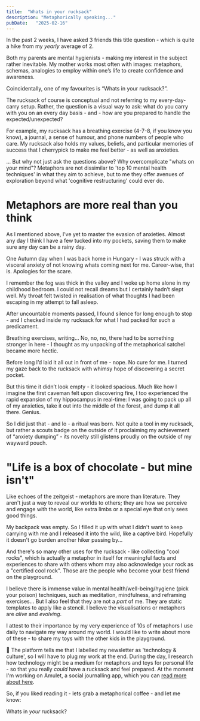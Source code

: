 ```yaml
---
title:  "Whats in your rucksack"
description: "Metaphorically speaking..."
pubDate:   "2025-02-16"
---
```


In the past 2 weeks, I have asked 3 friends this title question - which is quite a hike from my _yearly_ average of 2.

Both my parents are mental hygienists - making my interest in the subject rather inevitable. My mother works most often with images: metaphors, schemas, analogies to employ within one’s life to create confidence and awareness.

Coincidentally, one of my favourites is “Whats in your rucksack?”.

The rucksack of course is conceptual and not referring to my every-day-carry setup. Rather, the question is a visual way to ask: what do you carry with you on an every day basis - and - how are you prepared to handle the expected/unexpected?

For example, my rucksack has a breathing exercise (4-7-8, if you know you know), a journal, a sense of humour, and phone numbers of people who care. My rucksack also holds my values, beliefs, and particular memories of success that I cherrypick to make me feel better - as well as anxieties.

... But why not just ask the questions above? Why overcomplicate "whats on your mind"? Metaphors are not dissimilar to 'top 10 mental health techniques' in what they aim to achieve, but to me they offer avenues of exploration beyond what 'cognitive restructuring' could ever do.

# Metaphors are more real than you think

As I mentioned above, I’ve yet to master the evasion of anxieties. Almost any day I think I have a few tucked into my pockets, saving them to make sure any day can be a rainy day.

One Autumn day when I was back home in Hungary - I was struck with a visceral anxiety of not knowing whats coming next for me. Career-wise, that is. Apologies for the scare.

I remember the fog was thick in the valley and I woke up home alone in my childhood bedroom. I could not recall dreams but I certainly hadn’t slept well. My throat felt twisted in realisation of what thoughts I had been escaping in my attempt to fall asleep.

After uncountable moments passed, I found silence for long enough to stop - and I checked inside my rucksack for what I had packed for such a predicament.

Breathing exercises, writing… No, no, no, there had to be something stronger in here - I thought as my unpacking of the metaphorical satchel became more hectic.

Before long I’d laid it all out in front of me - nope. No cure for me. I turned my gaze back to the rucksack with whimsy hope of discovering a secret pocket.

But this time it didn’t look empty - it looked spacious. Much like how I imagine the first caveman felt upon discovering fire, I too experienced the rapid expansion of my hippocampus in real-time: I was going to pack up all of my anxieties, take it out into the middle of the forest, and dump it all there. Genius.

So I did just that - and lo - a ritual was born. Not quite a tool in my rucksack, but rather a scouts badge on the outside of it proclaiming my achievement of “anxiety dumping” - its novelty still glistens proudly on the outside of my wayward pouch.

# "Life is a box of chocolate - but mine isn't"

Like echoes of the zeitgeist - metaphors are more than literature. They aren't just a way to reveal our worlds to others; they are how we perceive and engage with the world, like extra limbs or a special eye that only sees good things.

My backpack was empty. So I filled it up with what I didn't want to keep carrying with me and I released it into the wild, like a captive bird. Hopefully it doesn't go burden another hiker passing by...

And there's so many other uses for the rucksack - like collecting "cool rocks", which is actually a metaphor in itself for meaningful facts and experiences to share with others whom may also acknowledge your rock as a "certified cool rock". Those are the people who become your best friend on the playground.

I believe there is immense value in mental health/well-being/hygiene (pick your poison) techniques, such as meditation, mindfulness, and reframing exercises... But I also feel that they are not a *part* of me. They are static templates to apply like a stencil. I believe the visualisations or metaphors are *alive* and *evolving*.

I attest to their importance by my very experience of 10s of metaphors I use daily to navigate my way around my world. I would like to write about more of these - to share my toys with the other kids in the playground.

🔌 The platform tells me that I labelled my newsletter as 'technology & culture', so I will have to plug my work at the end. During the day, I research how technology might be a medium for metaphors and toys for personal life - so that you really *could* have a rucksack and feel prepared. At the moment I'm working on Amulet, a social journalling app, which you can [read more about here](https://searle.hu/software-for-play).

So, if you liked reading it - lets grab a metaphorical coffee - and let me know:

Whats in _your_ rucksack?
